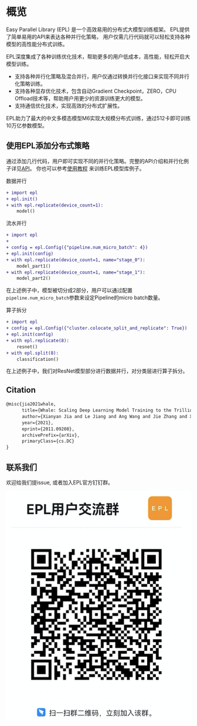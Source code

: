 # 概览

Easy Parallel Library (EPL) 是一个高效易用的分布式大模型训练框架。
EPL提供了简单易用的API来表达各种并行化策略，
用户仅需几行代码就可以轻松支持各种模型的高性能分布式训练。

EPL深度集成了各种训练优化技术，帮助更多的用户低成本，高性能，轻松开启大模型训练。
- 支持各种并行化策略及混合并行，用户仅通过转换并行化接口来实现不同并行化策略训练。
- 支持各种显存优化技术，包含自动Gradient Checkpoint，ZERO，CPU Offload技术等，帮助用户用更少的资源训练更大的模型。
- 支持通信优化技术，实现高效的分布式扩展性。

EPL助力了最大的中文多模态模型M6实现大规模分布式训练，通过512卡即可训练10万亿参数模型。

## 使用EPL添加分布式策略

通过添加几行代码，用户即可实现不同的并行化策略。完整的API介绍和并行化例子详见[API](api/index.rst)。
你也可以参考[使用教程](tutorials/index.rst) 来训练EPL模型库例子。

数据并行
```diff
+ import epl
+ epl.init()
+ with epl.replicate(device_count=1):
    model()
```


流水并行
```diff
+ import epl
+ 
+ config = epl.Config({"pipeline.num_micro_batch": 4})
+ epl.init(config)
+ with epl.replicate(device_count=1, name="stage_0"):
    model_part1()
+ with epl.replicate(device_count=1, name="stage_1"):
    model_part2()
```
在上述例子中，模型被切分成2部分，用户可以通过配置`pipeline.num_micro_batch`参数来设定Pipeline的micro batch数量。

算子拆分
```diff
+ import epl
+ config = epl.Config({"cluster.colocate_split_and_replicate": True})
+ epl.init(config)
+ with epl.replicate(8):
    resnet()
+ with epl.split(8):
    classification()
```
在上述例子中，我们对ResNet模型部分进行数据并行，对分类层进行算子拆分。


## Citation

```latex
@misc{jia2021whale,
      title={Whale: Scaling Deep Learning Model Training to the Trillions}, 
      author={Xianyan Jia and Le Jiang and Ang Wang and Jie Zhang and Xinyuan Li and Wencong Xiao and Langshi chen and Yong Li and Zhen Zheng and Xiaoyong Liu and Wei Lin},
      year={2021},
      eprint={2011.09208},
      archivePrefix={arXiv},
      primaryClass={cs.DC}
}
```

## 联系我们

欢迎给我们提issue, 或者加入EPL官方钉钉群。

![DingTalk Group](../images/ding-group.png)
